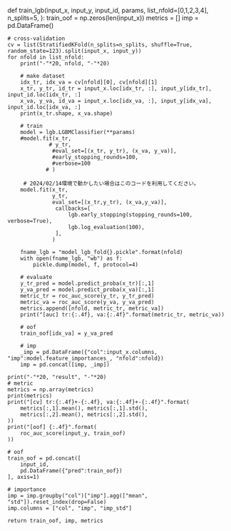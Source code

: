 def train_lgb(input_x,
              input_y,
              input_id,
              params,
              list_nfold=[0,1,2,3,4],
              n_splits=5,
             ):
    train_oof = np.zeros(len(input_x))
    metrics = []
    imp = pd.DataFrame()

    # cross-validation
    cv = list(StratifiedKFold(n_splits=n_splits, shuffle=True, random_state=123).split(input_x, input_y))
    for nfold in list_nfold:
        print("-"*20, nfold, "-"*20)
        
        # make dataset
        idx_tr, idx_va = cv[nfold][0], cv[nfold][1]
        x_tr, y_tr, id_tr = input_x.loc[idx_tr, :], input_y[idx_tr], input_id.loc[idx_tr, :]
        x_va, y_va, id_va = input_x.loc[idx_va, :], input_y[idx_va], input_id.loc[idx_va, :]
        print(x_tr.shape, x_va.shape)
        
        # train
        model = lgb.LGBMClassifier(**params)
        #model.fit(x_tr,
                 # y_tr,
                  #eval_set=[(x_tr, y_tr), (x_va, y_va)],
                  #early_stopping_rounds=100,
                  #verbose=100
                # )
        
         # 2024/02/14環境で動かしたい場合はこのコードを利用してください。
        model.fit(x_tr,
                  y_tr,
                  eval_set=[(x_tr,y_tr), (x_va,y_va)],
                   callbacks=[
                       lgb.early_stopping(stopping_rounds=100, verbose=True),
                       lgb.log_evaluation(100),
                   ],
                  )
        
        fname_lgb = "model_lgb_fold{}.pickle".format(nfold)
        with open(fname_lgb, "wb") as f:
            pickle.dump(model, f, protocol=4)
        
        # evaluate
        y_tr_pred = model.predict_proba(x_tr)[:,1]
        y_va_pred = model.predict_proba(x_va)[:,1]
        metric_tr = roc_auc_score(y_tr, y_tr_pred)
        metric_va = roc_auc_score(y_va, y_va_pred)
        metrics.append([nfold, metric_tr, metric_va])
        print("[auc] tr:{:.4f}, va:{:.4f}".format(metric_tr, metric_va))
        
        # oof
        train_oof[idx_va] = y_va_pred
        
        # imp
        _imp = pd.DataFrame({"col":input_x.columns, "imp":model.feature_importances_, "nfold":nfold})
        imp = pd.concat([imp, _imp])
      
    print("-"*20, "result", "-"*20)
    # metric
    metrics = np.array(metrics)
    print(metrics)
    print("[cv] tr:{:.4f}+-{:.4f}, va:{:.4f}+-{:.4f}".format(
        metrics[:,1].mean(), metrics[:,1].std(),
        metrics[:,2].mean(), metrics[:,2].std(),
    ))
    print("[oof] {:.4f}".format(
        roc_auc_score(input_y, train_oof)
    ))
    
    # oof
    train_oof = pd.concat([
        input_id,
        pd.DataFrame({"pred":train_oof})
    ], axis=1)
    
    # importance
    imp = imp.groupby("col")["imp"].agg(["mean", "std"]).reset_index(drop=False)
    imp.columns = ["col", "imp", "imp_std"]
    
    return train_oof, imp, metrics
